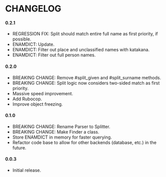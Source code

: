 # CHANGELOG

#### 0.2.1

- REGRESSION FIX: Split should match entire full name as first priority, if possible.
- ENAMDICT: Update.
- ENAMDICT: Filter out place and unclassified names with katakana.
- ENAMDICT: Filter out full person names.

#### 0.2.0

- BREAKING CHANGE: Remove #split_given and #split_surname methods.
- BREAKING CHANGE: Split logic now considers two-sided match as first priority.
- Massive speed improvement.
- Add Rubocop.
- Improve object freezing.

#### 0.1.0

- BREAKING CHANGE: Rename Parser to Splitter.
- BREAKING CHANGE: Make Finder a class.
- Store ENAMDICT in memory for faster querying.
- Refactor code base to allow for other backends (database, etc.) in the future.

#### 0.0.3

- Initial release.
